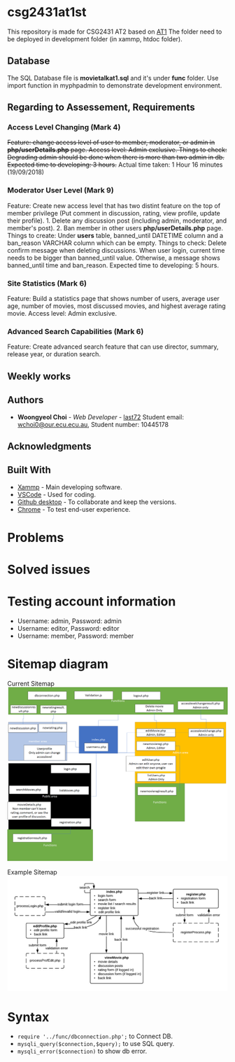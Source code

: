 # csg2431at1st
This repository is made for CSG2431 AT2 based on [AT1](https://github.com/last72/csg2431at1st/releases/tag/v1.0)
The folder need to be deployed in development folder (in xammp, htdoc folder).

## Database
The SQL Database file is **movietalkat1.sql** and it's under **func** folder.
Use import function in myphpadmin to demonstrate development environment.

## Regarding to Assessement, Requirements

### Access Level Changing (Mark 4)
~~Feature: change access level of user to member, moderator, or admin in **php/userDetails.php** page.
Access level: Admin exclusive.
Things to check: Degrading admin should be done when there is more than two admin in db.
Expected time to developing: 3 hours.~~
Actual time taken: 1 Hour 16 minutes (19/09/2018)

### Moderator User Level (Mark 9)
Feature: Create new access level that has two distint feature on the top of member privilege (Put comment in discussion, rating, view profile, update their profile). 1. Delete any discussion post (including admin, moderator, and member's post). 2. Ban member in other users **php/userDetails.php** page.
Things to create: Under **users** table, banned_until DATETIME column and a ban_reason VARCHAR column which can be empty.
Things to check: Delete confirm message when deleting discussions. When user login, current time needs to be bigger than banned_until value. Otherwise, a message shows banned_until time and ban_reason.
Expected time to developing: 5 hours.

### Site Statistics (Mark 6)
Feature: Build a statistics page that shows number of users, average user age, number of movies, most discussed movies, and highest average rating movie.
Access level: Admin exclusive.


### Advanced Search Capabilities (Mark 6)
Feature: Create advanced search feature that can use director, summary, release year, or duration search.



## Weekly works


## Authors

* **Woongyeol Choi** - *Web Developer* - [last72](https://github.com/last72/)
Student email: wchoi0@our.ecu.ecu.au, Student number: 10445178

## Acknowledgments

## Built With

* [Xammp](https://www.apachefriends.org/index.html) - Main developing software.
* [VSCode](https://code.visualstudio.com/) - Used for coding.
* [Github desktop](https://desktop.github.com/) - To collaborate and keep the versions.
* [Chrome](https://www.google.com/chrome/) - To test end-user experience.

# Problems

# Solved issues

# Testing account information
* Username: admin, Password: admin
* Username: editor, Password: editor
* Username: member, Password: member
 
# Sitemap diagram
Current Sitemap
![Sitemap](/img/diagram.png?raw=true "Sitemap")

Example Sitemap
![Sitemap](/img/sitemapexample.png?raw=true "exampleSitemap")

# Syntax
* ```require '../func/dbconnection.php';``` to Connect DB.
* ```mysqli_query($connection,$query);``` to use SQL query.
* ```mysqli_error($connection)``` to show db error.